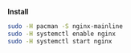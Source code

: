 


**Install**

```bash
sudo -H pacman -S nginx-mainline
sudo -H systemctl enable nginx
sudo -H systemctl start nginx
```
